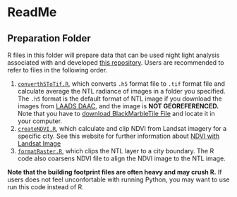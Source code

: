 # ReadMe
## Preparation Folder
R files in this folder will prepare data that can be used night light analysis associated with and developed [this repository](https://github.com/agroimpacts/USFlite).
Users are recommended to refer to files in the following order.
1. [`converth5ToTif.R`](R/preparation/converth5ToTif.R), which converts `.h5` format file to `.tif` format file and calculate average the NTL radiance of images in a folder you specified. The `.h5` format is the default format of NTL image if you download the images from [LAADS DAAC](https://ladsweb.modaps.eosdis.nasa.gov/search/), and the image is **NOT GEOREFERENCED.** Note that you have to [download BlackMarbleTile File](https://blackmarble.gsfc.nasa.gov/Tools.html) and locate it in your computer.
2. [`createNDVI.R`](R/preparation/createNDVI.R), which calculate and clip NDVI from Landsat imagery for a specific city. See this website for further information about [NDVI with Landsat Image](https://www.usgs.gov/landsat-missions/landsat-normalized-difference-vegetation-index)
3. [`formatRaster.R`](R/preparation/formatRaster.R), which clips the NTL layer to a city boundary. The R code also coarsens NDVI file to align the NDVI image to the NTL image.
  
**Note that the building footprint files are often heavy and may crush R.** If users does not feel unconfortable with running Python, you may want to use run this code instead of R.
